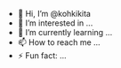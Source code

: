 - 👋 Hi, I’m @kohkikita
- 👀 I’m interested in ...
- 🌱 I’m currently learning ...
- 📫 How to reach me ...
- ⚡ Fun fact: ...

<!---
kohkikita/kohkikita is a ✨ special ✨ repository because its `README.md` (this file) appears on your GitHub profile.
You can click the Preview link to take a look at your changes.
--->
